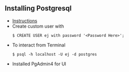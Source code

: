 ## Installing Postgresql
- [Instructions](https://ubuntu.com/server/docs/databases-postgresql)
- Create custom user with 
    ```
    $ CREATE USER ej with password '<Password Here>';
    ```
- To interact from Terminal
    ```
    $ psql -h localhost -U ej -d postgres
    ```
- Installed PgAdmin4 for UI